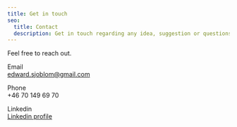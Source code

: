 ```yaml
---
title: Get in touch 
seo:
  title: Contact
  description: Get in touch regarding any idea, suggestion or questions you may have.
---
```


Feel free to reach out. 

Email
<br>
[edward.sjoblom@gmail.com](mailto:edward.sjoblom@gmail.com)

Phone
<br>
+46 70 149 69 70

Linkedin
<br>
<a href="https://www.linkedin.com/in/edsj" target="_blank" rel="noopener noreferrer">Linkedin profile</a>
